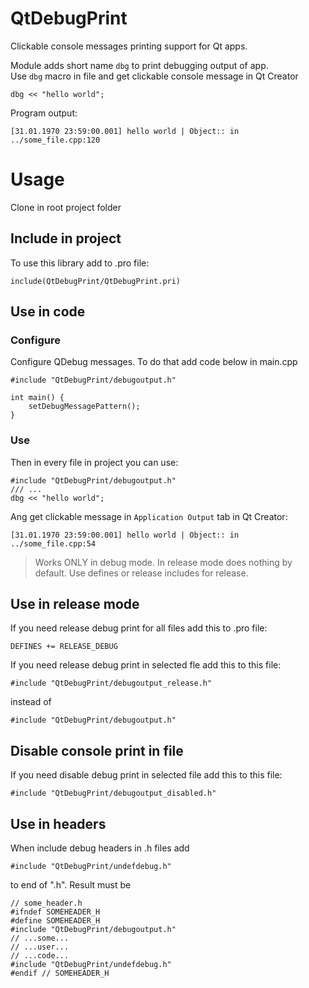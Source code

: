 # QtDebugPrint
Clickable console messages printing support for Qt apps.

Module adds short name `dbg` to print debugging output of app.  
Use `dbg` macro in file and get clickable console message in Qt Creator
```
dbg << "hello world";
```
Program output:
```
[31.01.1970 23:59:00.001] hello world | Object:: in ../some_file.cpp:120
```
# Usage
Clone in root project folder
## Include in project
To use this library add to .pro file:
```
include(QtDebugPrint/QtDebugPrint.pri)
```
## Use in code
### Configure
Configure QDebug messages. To do that add code below in main.cpp
```
#include "QtDebugPrint/debugoutput.h"
        
int main() {
    setDebugMessagePattern();
}
```
### Use
Then in every file in project you can use:
```
#include "QtDebugPrint/debugoutput.h"
/// ...
dbg << "hello world";
```
Ang get clickable message in `Application Output` tab in Qt Creator:
```
[31.01.1970 23:59:00.001] hello world | Object:: in ../some_file.cpp:54
```
> Works ONLY in debug mode. In release mode does nothing by default. Use defines or release includes for release.
## Use in release mode
If you need release debug print for all files add this to .pro file:
```
DEFINES += RELEASE_DEBUG
```
If you need release debug print in selected fle add this to this file:
```
#include "QtDebugPrint/debugoutput_release.h"
```
instead of
```
#include "QtDebugPrint/debugoutput.h"
```
## Disable console print in file
If you need disable debug print in selected file add this to this file:
```
#include "QtDebugPrint/debugoutput_disabled.h"
```
## Use in headers
When include debug headers in .h files add
```
#include "QtDebugPrint/undefdebug.h"
```
to end of ".h". Result must be
```
// some_header.h
#ifndef SOMEHEADER_H
#define SOMEHEADER_H
#include "QtDebugPrint/debugoutput.h"
// ...some...
// ...user...
// ...code...
#include "QtDebugPrint/undefdebug.h"
#endif // SOMEHEADER_H
```
